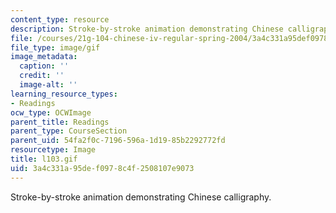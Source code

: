 ```yaml
---
content_type: resource
description: Stroke-by-stroke animation demonstrating Chinese calligraphy.
file: /courses/21g-104-chinese-iv-regular-spring-2004/3a4c331a95def0978c4f2508107e9073_l103.gif
file_type: image/gif
image_metadata:
  caption: ''
  credit: ''
  image-alt: ''
learning_resource_types:
- Readings
ocw_type: OCWImage
parent_title: Readings
parent_type: CourseSection
parent_uid: 54fa2f0c-7196-596a-1d19-85b2292772fd
resourcetype: Image
title: l103.gif
uid: 3a4c331a-95de-f097-8c4f-2508107e9073
---
```

Stroke-by-stroke animation demonstrating Chinese calligraphy.

